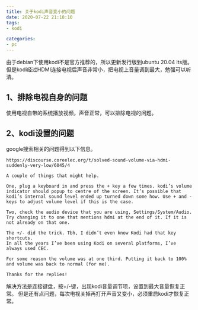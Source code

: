 ```yaml
---
title: 关于kodi声音变小的问题
date: 2020-07-22 21:18:10
tags:
- kodi

categories:
- pc
---
```


由于debian下使用kodi不是官方推荐的，所以更新发行版到ubuntu 20.04 lts版。
但是kodi经过HDMI连接电视后声音非常小，把电视上音量调到最大，勉强可以听清。

## 1、排除电视自身的问题
使用电视自带的系统播放视频，声音正常，可以排除电视的问题。

## 2、kodi设置的问题
google搜索相关的问题得到以下信息。

```
https://discourse.coreelec.org/t/solved-sound-volume-via-hdmi-suddenly-very-low/6045/4

A couple of things that might help.

One, plug a keyboard in and press the + key a few times. kodi’s volume indicator should popup to centre of the screen. It’s possible that kodi’s internal sound level ended up turned down some how. Use + and - keys to adjust volume level if this is the case.

Two, check the audio device that you are using, Settings/System/Audio. Try changing it to one that mentions hdmi at the end of it. If it is not already on that one.

The +/- did the trick. Tbh, I didn’t even know Kodi had that key shortcuts.
In all the years I’ve been using Kodi on several platforms, I’ve always used CEC.

For some reason the volume was at one third. Putting it back to 100% and volume was back to normal (for me).

Thanks for the replies!
```

解决方法是连接键盘，按+/-键，出现kodi音量调节项，设置到最大音量恢复正常。
但是还有点问题，每次电视关掉再打开声音又变小，必须重启kodi才恢复正常。


